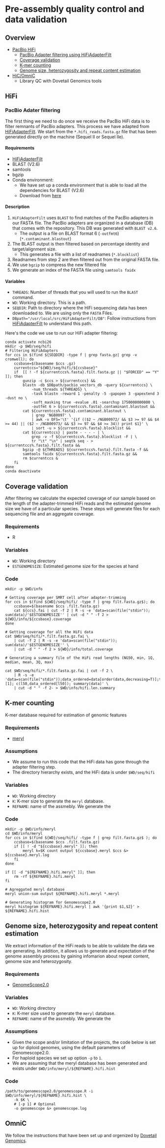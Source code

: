# Pre-assembly quality control and data validation


## Overview 

- [PacBio HiFi](#hifi)  
    - [PacBio Adapter filtering using HiFiAdapterFilt](#pacbio-adapter-filtering)
    - [Coverage validation](#coverage-validation)
    - [K-mer counting](k--mer-counting)
    - [Genome size, heterozygosity and repeat content estimation]()
- [HiC/OmniC](#omnic)
    - Library QC with Dovetail Genomics tools

## HiFi

### PacBio Adater filtering 

The first thing we need to do once we receive the PacBio HiFi data is to filter remnants of PacBio adapters. This process we have adapted from [HiFiAdapterFilt](https://github.com/sheinasim/HiFiAdapterFilt). We start from the `*.hifi_reads.fasta.gz` file that has been generated directly on the machine (Sequel II or Sequel IIe).

#### Requirements

- [HiFiAdapterFilt](https://github.com/sheinasim/HiFiAdapterFilt)
- BLAST (V2.6)
- samtools
- bgzip 
- Conda environment: 
    - We have set up a conda environment that is able to load all the dependencies for BLAST (V2.6)
    - Download from [here](https://github.com/ccgproject/ccgp_assembly/blob/main/workflows/conda_env/conda.env.ncbi216.yml)

#### Description

1. `HiFiAdapterFilt` uses `BLAST` to find matches of the PacBio adapters in our FASTA file. The PacBio adapters are organized in a database (DB) that comes with the repository. This DB was generated with `BLAST v2.6`.
    - The output is a file on BLAST format 6 (`-outfmt6`) (`*.contaminant.blastout`)
2. The BLAST output is then filtered based on percentage identity and target/alignment size.
    - This generates a file with a list of readnames (`*.blocklist`)
3. Readnames from step 2 are then filtered out from the original FASTA file.
4. We use `bgzip` to compress the new filtered file
5. We generate an index of the FASTA file using `samtools faidx`



#### Variables

- `THREADS`: Number of threads that you will used to run the `BLAST` command.
- `WD`: Working directory. This is a path.
- `SEQDIR`: Path to directory where the HiFi sequencing data has been downloaded to. We are using only the `FASTA` Files. 
- `DBpath="/usr/local/src/HiFiAdapterFilt/DB"`: Follow instructions from [HiFiAdapterFilt](https://github.com/sheinasim/HiFiAdapterFilt) to understand this path.


Here's the code we use to run our HiFi adapter filtering:


```
conda activate ncbi26
mkdir -p $WD/seq/hifi
# Filtering HiFiAdapters
for ccs in $(find ${SEQDIR} -type f | grep fasta.gz| grep -v cromwell); do
    ccsbase=$(basename $ccs .gz)
    currentccs="${WD}/seq/hifi/${ccsbase}" 
    if  [[ ! -f ${currentccs%.fasta}.filt.fasta.gz || "$FORCED" == "Y" ]]; then
        gunzip -c $ccs > ${currentccs} && 
        blastn -db $DBpath/pacbio_vectors_db -query ${currentccs} \
            -num_threads ${THREADS} \
            -task blastn -reward 1 -penalty -5 -gapopen 3 -gapextend 3 -dust no \
            -soft_masking true -evalue .01 -searchsp 1750000000000 \
            -outfmt 6 > ${currentccs%.fasta}.contaminant.blastout &&
        cat ${currentccs%.fasta}.contaminant.blastout \
            | grep 'NGB0097' \
            | awk -v OFS='\t' '{if (($2 ~ /NGB00972/ && $3 >= 97 && $4 >= 44) || ($2 ~ /NGB00973/ && $3 >= 97 && $4 >= 34)) print $1}' \
            | sort -u > ${currentccs%.fasta}.blocklist &&
        cat ${currentccs} | paste - - - - | \
            grep -v -f ${currentccs%.fasta}.blocklist -F | \
            tr "\t" "\n" | seqtk seq - > ${currentccs%.fasta}.filt.fasta &&
        bgzip -@ ${THREADS} ${currentccs%.fasta}.filt.fasta -f &&
        samtools faidx ${currentccs%.fasta}.filt.fasta.gz &&
        rm $currentccs &
    fi
done
conda deactivate
```


## Coverage validation

After filtering we calculate the expected coverage of our sample based on the length of the adapter-trimmed HiFi reads and the estimated genome size we have of a particular species.
These steps will generate files for each sequencing file and an aggregate coverage.

### Requirements

- R

### Variables

- `WD`: Working directory
- `ESTGENOMESIZE`: Estimated genome size for the species at hand

### Code

```
mkdir -p $WD/info

# Getting coverage per SMRT cell after adapter-trimming
for ccs in $(find ${WD}/seq/hifi/ -type f | grep filt.fasta.gz$); do
    ccsbase=$(basename $ccs .filt.fasta.gz)
    cat ${ccs}.fai | cut -f 2 | R -s -e 'data=scan(file("stdin")); sum(data)/'$ESTGENOMESIZE'' | cut -d " " -f 2 > ${WD}/info/${ccsbase}.coverage
done

# Getting coverage for all the HiFi data
cat $WD/seq/hifi/*.filt.fasta.gz.fai \
    | cut -f 2 | R -s -e 'data=scan(file("stdin")); sum(data)/'$ESTGENOMESIZE'' \
    | cut -d " " -f 2 > ${WD}/info/total.coverage
    
# Generating a summary file of the HiFi read lengths (NG50, min, 1Q, median, mean, 3Q, max)

cat $WD/seq/hifi/*.filt.fasta.gz.fai | cut -f 2 \
    | R -s -e 'data=scan(file("stdin"));data_ordered=data[order(data,decreasing=T)];total=sum(data_ordered);n50=total/2;cummulative=cumsum(data_ordered);l50=which(cummulative>n50)[1]; c(l50,data_ordered[l50]); summary(data)' \
    | cut -d " " -f 2- > $WD/info/hifi.len.summary

```


## K-mer counting

K-mer database required for estimation of genomic features

### Requirements
-  [meryl](https://github.com/marbl/meryl)

### Assumptions

- We assume to run this code that the HiFi data has gone through the adapter filtering step.
- The directory hierarchy exists, and the HiFi data is under `$WD/seq/hifi`

### Variables

- `WD`: Working directory
- `K`: K-mer size to generate the `meryl` database.
- `REFNAME`: name of the assmebly. We generate the 


### Code

```
mkdir -p $WD/info/meryl
cd $WD/info/meryl
for ccs in $(find ${WD}/seq/hifi/ -type f | grep filt.fasta.gz$ ); do
    ccsbase=$(basename $ccs .filt.fasta.gz)
    if [[ ! -d "${ccsbase}.meryl" ]]; then
        meryl k=$K count output ${ccsbase}.meryl $ccs &> ${ccsbase}.meryl.log
    fi
done

if [[ -d "${REFNAME}.hifi.meryl" ]]; then
    rm -rf ${REFNAME}.hifi.meryl
fi

# Agreggated meryl database
meryl union-sum output ${REFNAME}.hifi.meryl *.meryl

# Generating histogram for Genomescope2.0
meryl histogram ${REFNAME}.hifi.meryl | awk '{print $1,$2}' > ${REFNAME}.hifi.hist

```

## Genome size, heterozygosity and repeat content estimation

We extract information of the HiFi reads to be able to validate the data we are generating. In addition, it allows us to generate and expectation of the genome assembly process
by gaining infomarion about repeat content, genome size and heterozygosity.


### Requirements
- [GenomeScope2.0](https://github.com/tbenavi1/genomescope2.0)

### Variables

- `WD`: Working directory
- `K`: K-mer size used to generate the `meryl` database.
- `REFNAME`: name of the assmebly. We generate the 

### Assumptions

- Given the scope and/or limitation of the projects, the code below is set up for diploid genomes, using the default parameters of Genomescope2.0. 
- For haploid species we set up option `-p` to `1`.
- We are assuming that the meryl database has been generated and exists under `$WD/info/meryl/${REFNAME}.hifi.hist`

### Code

```
/path/to/genomescope2.0/genomescope.R -i $WD/info/meryl/${REFNAME}.hifi.hist \
    -k $K \
    # [-p 1] # Optional
    -o genomescope &> genomescope.log 
```

## OmniC

We follow the instructions that have been set up and orgenized by [Dovetail Genomics](https://omni-c.readthedocs.io/en/latest/index.html).



